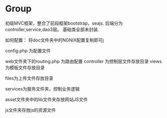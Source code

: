Group
=====

初级MVC框架，整合了前段框架bootstrap，seajs.  后端分为controller,service,dao3层。
基础类全部未封装.


如何配置：
将doc文件夹中的NGNIX配置复制即可j


config.php 为配置文件

web文件夹下的routing.php 为路由配置
controller 为控制层文件存放目录
views为模板文件存放目录

files为上传文件存放目录

services为服务文件夹，控制业务逻辑


asset文件夹中的lib文件夹存放网站JS文件

js文件夹存放js的资源文件
